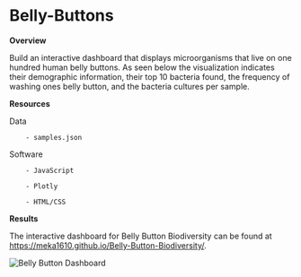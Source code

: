 # Belly-Buttons


**Overview**

Build an interactive dashboard that displays microorganisms that live on one hundred human belly buttons. As seen below the visualization indicates their demographic information, their top 10 bacteria found, the frequency of washing ones belly button, and the bacteria cultures per sample.



**Resources**

Data 

        - samples.json


Software 

        - JavaScript
        
        - Plotly
        
        - HTML/CSS
      
         
        
**Results**

The interactive dashboard for Belly Button Biodiversity can be found at https://meka1610.github.io/Belly-Button-Biodiversity/.


![Belly Button Dashboard](https://user-images.githubusercontent.com/111043588/200228609-3defb0dd-fe42-458f-914d-5966ff4d2ef8.PNG)


